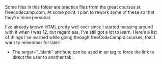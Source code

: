 Some files in this folder are practice files from the great courses at freecodecamp.com. At some point, I plan to rework some of these so that they're more personal.

I've already known HTML pretty well ever since I started messing around with it when I was 12, but regardless, I've still got a lot to learn. Here's a list of things I've learned while going through freeCodeCamp's courses, that I want to remember for later:
- The target="_blank" attribute can be used in an <a> tag to force the link to direct the user to another tab.
